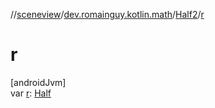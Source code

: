 //[sceneview](../../../index.md)/[dev.romainguy.kotlin.math](../index.md)/[Half2](index.md)/[r](r.md)

# r

[androidJvm]\
var [r](r.md): [Half](../-half/index.md)
